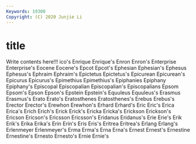 ```yaml
---
Keywords: 19300
Copyright: (C) 2020 Junjie Li
---
```


# title

Write contents here!!!
ico's 
Enrique 
Enrique's 
Enron 
Enron's 
Enterprise 
Enterprise's 
Eocene
Eocene's 
Epcot 
Epcot's 
Ephesian 
Ephesian's 
Ephesus 
Ephesus's 
Ephraim 
Ephraim's 
Epictetus
Epictetus's 
Epicurean 
Epicurean's 
Epicurus 
Epicurus's 
Epimethius 
Epimethius's 
Epiphanies 
Epiphany 
Epiphany's
Episcopal 
Episcopalian 
Episcopalian's 
Episcopalians 
Epsom 
Epsom's 
Epson 
Epson's 
Epstein 
Epstein's
Equuleus 
Equuleus's 
Erasmus 
Erasmus's 
Erato 
Erato's 
Eratosthenes 
Eratosthenes's 
Erebus 
Erebus's
Erector 
Erector's 
Erewhon 
Erewhon's 
Erhard 
Erhard's 
Eric 
Eric's 
Erica 
Erica's
Erich 
Erich's 
Erick 
Erick's 
Ericka 
Ericka's 
Erickson 
Erickson's 
Ericson 
Ericson's
Ericsson 
Ericsson's 
Eridanus 
Eridanus's 
Erie 
Erie's 
Erik 
Erik's 
Erika 
Erika's
Erin 
Erin's 
Eris 
Eris's 
Eritrea 
Eritrea's 
Erlang 
Erlang's 
Erlenmeyer 
Erlenmeyer's
Erma 
Erma's 
Erna 
Erna's 
Ernest 
Ernest's 
Ernestine 
Ernestine's 
Ernesto 
Ernesto's
Ernie 
Ernie's 

